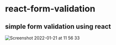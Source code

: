 # react-form-validation
## simple form validation using react
![Screenshot 2022-01-21 at 11 56 33](https://user-images.githubusercontent.com/71324672/150794604-e13e32b4-7b88-4173-9a30-054d5c13a094.png)

